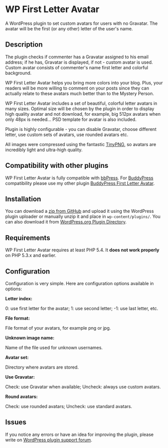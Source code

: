 WP First Letter Avatar
==============

A WordPress plugin to set custom avatars for users with no Gravatar. The avatar will be the first (or any other) letter of the user's name.

## Description

The plugin checks if commenter has a Gravatar assigned to his email address; if he has, Gravatar is displayed, if not - custom avatar is used. Custom avatar consists of commenter's name first letter and colorful background. 

WP First Letter Avatar helps you bring more colors into your blog. Plus, your readers will be more willing to comment on your posts since they can actually relate to these avatars much better than to the Mystery Person.

WP First Letter Avatar includes a set of beautiful, colorful letter avatars in many sizes. Optimal size will be chosen by the plugin in order to display high quality avatar and not download, for example, big 512px avatars when only 48px is needed... PSD template for avatar is also included. 

Plugin is highly configurable - you can disable Gravatar, choose different letter, use custom sets of avatars, use rounded avatars etc.

All images were compressed using the fantastic [TinyPNG](https://tinypng.com/), so avatars are incredibly light and ultra-high quality.

## Compatibility with other plugins

WP First Letter Avatar is fully compatible with [bbPress](https://bbpress.org/). For [BuddyPress](https://buddypress.org/) compatibility please use my other plugin [BuddyPress First Letter Avatar](https://github.com/Dev49net/buddypress-first-letter-avatar).

## Installation

You can download a
[zip from GitHub](https://github.com/Dev49net/wp-first-letter-avatar/archive/master.zip) and upload it using the WordPress plugin uploader or manually unzip it and place in ```wp-content/plugins/```. You can also download it from [WordPress.org Plugin Directory](https://wordpress.org/plugins/wp-first-letter-avatar/).

## Requirements

WP First Letter Avatar requires at least PHP 5.4. It **does not work properly** on PHP 5.3.x and earlier.

## Configuration

Configuration is very simple. Here are configuration options available in options:

**Letter index:**

0: use first letter for the avatar; 1: use second letter; -1: use last letter, etc.

**File format:**

File format of your avatars, for example png or jpg.

**Unknown image name:**

Name of the file used for unknown usernames.

**Avatar set:**

Directory where avatars are stored.

**Use Gravatar:**

Check: use Gravatar when available; Uncheck: always use custom avatars.

**Round avatars:**

Check: use rounded avatars; Uncheck: use standard avatars.

## Issues
If you notice any errors or have an idea for improving the plugin, please write on [WordPress plugin support forum](https://wordpress.org/support/plugin/wp-first-letter-avatar).